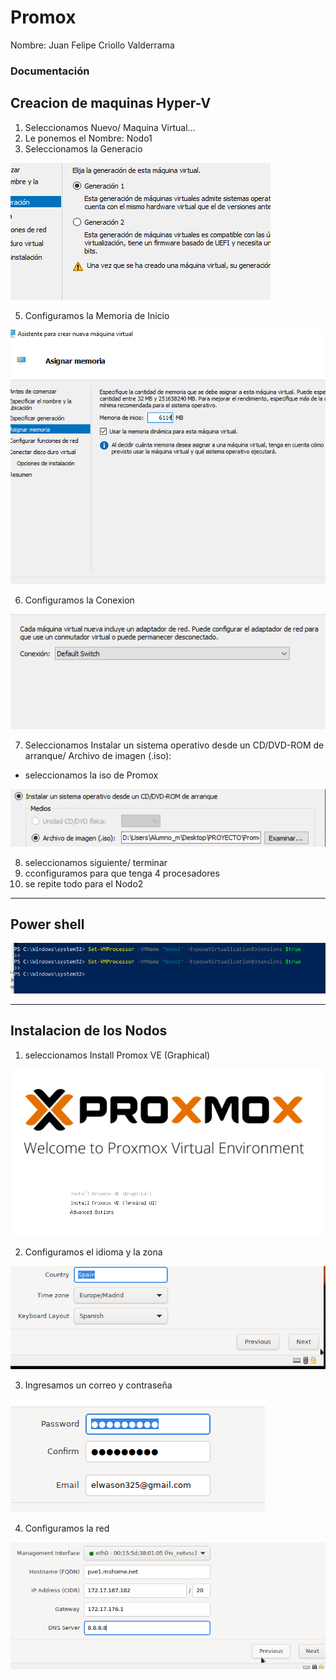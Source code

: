 # Promox

Nombre: Juan Felipe Criollo Valderrama

### Documentación

## Creacion de maquinas Hyper-V

1. Seleccionamos Nuevo/ Maquina Virtual...
2. Le ponemos el Nombre: Nodo1
3. Seleccionamos la Generacio

<img src="ca0.0.png" alt="">

5. Configuramos la Memoria de Inicio

<img src="ca0.1.png" alt="">

6. Configuramos la Conexion
   
<img src="ca0.2.png" alt="">

7. Seleccionamos Instalar un sistema operativo desde un CD/DVD-ROM de arranque/ Archivo de imagen (.iso):
* seleccionamos la iso de Promox

<img src="ca0.3.png" alt="">

8. seleccionamos siguiente/ terminar
9. cconfiguramos para que tenga 4 procesadores
10. se repite todo para el Nodo2

---

## Power shell
<img src="N.png" alt="">

---
## Instalacion de los Nodos

1. seleccionamos Install Promox VE (Graphical)

<img src="ca1.png" alt="">

2. Configuramos el idioma y la zona

<img src="ca2.png" alt="">

3. Ingresamos un correo y contraseña

<img src="ca3.png" alt="">

4. Configuramos la red
<img src="ca4.png" alt="">
